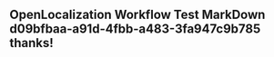<properties
ms.topic="hero-topic"
ms.test1="hero-topic"
ms.test2="test"/>

## OpenLocalization Workflow Test MarkDown d09bfbaa-a91d-4fbb-a483-3fa947c9b785 thanks!
